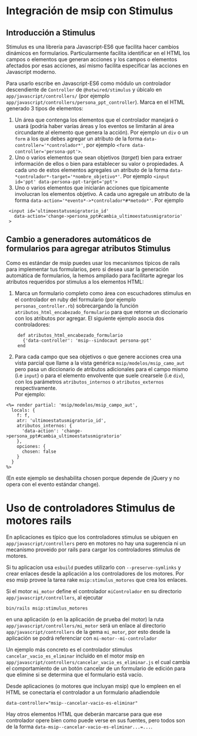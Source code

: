 # Integración de msip con Stimulus

## Introducción a Stimulus

Stimulus es una librería para Javascript-ES6 que facilita hacer cambios
dinámicos en formularios. Particularmente facilita identificar en el HTML 
los campos o elementos que generan acciones y los campos o elementos afectados 
por esas acciones, así mismo facilita especificar las acciones en Javascript 
moderno.


Para usarlo escribe en Javascript-ES6 como módulo un 
controlador descendiente de `Controller` de `@hotwired/stimulus` y
úbicalo en `app/javascript/controllers/` 
(por ejemplo `app/javascript/controllers/persona_ppt_controller`).
Marca en el HTML generado 3 tipos de elementos:
1. Un área que contenga los elementos que el controlador manejará o usará
   (podría haber varías áreas y los eventos se limitarán al área circundante
   al elemento que genera la acción).  Por ejemplo un `div` o un `form` a los
   que debes agregar un atributo de la forma 
   `data-controller='*controlador*'`, por ejemplo 
   `<form data-controller='persona-ppt'>`.
2. Uno o varios elementos que sean objetivos (*target*) bien para extraer 
   información de ellos o bien para establecer su valor o propiedades.
   A cada uno de estos elementos agregales un atributo de 
   la forma `data-*controlador*-target='*nombre_objetivo*'`. Por ejemplo
   `<input id='ppt' data-persona-ppt-target='ppt'>`
3. Uno o varios elementos que iniciarán acciones que típicamente involucran
   los elementos objetivo. A cada uno agregale un atributo de
   la forma `data-action='*evento*->*controlador*#*metodo*'`.
   Por ejemplo 
  ```
   <input id='ultimoestatusmigratorio_id'
     data-action='change->persona_ppt#cambia_ultimoestatusmigratorio'
   >
  ```


## Cambio a generadores automáticos de formularios para agregar atributos Stimulus

Como es estándar de msip puedes usar los mecanismos típicos de rails para
implementar tus formularios, pero si desea usar la generación automática
de formularios, la hemos ampliado para facilitarte
agregar los atributos requeridos por stimulus a los elementos HTML:

1. Marca un formulario completo como área con escuchadores 
   stimulus en el controlador en ruby del formulario (por ejemplo
   `personas_controller.rb`) sobrecargando la función 
   `atributos_html_encabezado_formulario` para que retorne un diccionario 
   con los atributos por agregar. El siguiente ejemplo asocia
   dos controladores:
   ```
    def atributos_html_encabezado_formulario
      {'data-controller': 'msip--sindocaut persona-ppt'
    end
   ```

2. Para cada campo que sea objetivos o que genere acciones crea
   una vista parcial que llame a la vista genérica 
   `msip/modelos/msip_camo_aut` pero pasa un diccionario de atributos 
   adicionales para el campo mismo (i.e `input`) o para el elemento 
   envolvente que suele crearsele (i.e `div`), con los parámetros
   `atributos_internos` o `atributos_externos` respectivamente.  
   Por ejemplo:
  ```
  <%= render partial: 'msip/modelos/msip_campo_aut',
    locals: {
      f: f, 
      atr: 'ultimoestatusmigratorio_id', 
      atributos_internos: {
        'data-action': 'change->persona_ppt#cambia_ultimoestatusmigratorio'
      },
      opciones: {
        chosen: false 
      }
    }
  %>
  ```

(En este ejemplo se deshabilita chosen porque depende de jQuery y no opera 
con el evento estándar change).

# Uso de controladores Stimulus de motores rails

En aplicaciones es típico que los controladores stimulus se ubiquen
en `app/javascript/controllers` pero en motores no hay una sugerencia
ni un mecanismo proveido por rails para cargar los controladores stimulus
de motores.

Si tu aplicacíon usa `esbuild` puedes utilizarlo con `--preserve-symlinks` y
crear enlaces desde la aplicación a los controladores de los motores. Por eso
msip provee la tarea rake `msip:stimulus_motores` que crea los enlaces.

Si el motor `mi_motor` define el controlador `miControlador` en su
directorio `app/javascript/controllers`, al ejecutar
```
bin/rails msip:stimulus_motores
``` 
en una aplicación (o en la aplicación de prueba del motor) la ruta
`app/javascript/controllers/mi_motor` será un enlace
al directorio `app/javascript/controllers` de la gema `mi_motor`, por esto
desde la aplicación se podrá referenciar con
`mi-motor--mi-controlador`

Un ejemplo más concreto es el controlador stimulus 
`cancelar_vacio_es_eliminar` incluido en el motor msip en
`app/javascript/controllers/cancelar_vacio_es_eliminar.js` 
el cual cambia el comportamiento de un botón cancelar de un formulario
de edición para que elimine si se determina que el formulario
está vacío.

Desde aplicaciones (o motores que incluyan msip) que lo empleen
en el HTML se conectaría el controlador a un formulario añadiendole
```
data-controller="msip--cancelar-vacio-es-eliminar"
```
Hay otros elementos HTML que deberán marcarse para que ese controlador opere
bien como puede verse en sus fuentes, pero todos son de la forma 
`data-msip--cancelar-vacio-es-eliminar...=...`.
